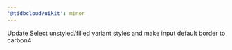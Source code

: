 ```yaml
---
'@tidbcloud/uikit': minor
---
```


Update Select unstyled/filled variant styles and make input default border to carbon4
